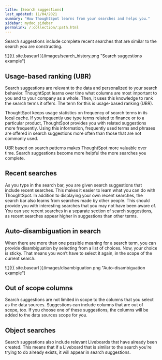 ```yaml
---
title: [Search suggestions]
last_updated: 11/04/2021
summary: "How ThoughtSpot learns from your searches and helps you."
sidebar: mydoc_sidebar
permalink: /:collection/:path.html
---
```

Search suggestions include complete recent searches that are similar to the search you are constructing.

 ![]({{ site.baseurl }}/images/search_history.png "Search suggestions example")

## Usage-based ranking (UBR)

Search suggestions are relevant to the data and personalized to your search
behavior. ThoughtSpot learns over time what columns are most important to you and to your company as a whole. Then, it uses this knowledge to rank the search terms it offers. The term for this is usage-based ranking (UBR).

ThoughtSpot keeps usage statistics on frequency of search terms in its local cache. If you frequently use type terms related to finance or to a particular product, ThoughtSpot provides you with related suggestions more frequently. Using this information, frequently used terms and phrases are offered in search suggestions more often than those that are not commonly used.

UBR based on search patterns makes ThoughtSpot more valuable over time. Search suggestions become more helpful the more searches you complete.

## Recent searches

As you type in the search bar, you are given search suggestions that include recent searches. This makes it easier to learn what you can do with ThoughtSpot. In addition to displaying your own recent searches, the search bar also learns from searches made by other people. This should provide you with interesting searches that you may not have been aware of. You can see recent searches in a separate section of search suggestions, as recent searches appear higher in suggestions than other terms.

## Auto-disambiguation in search

When there are more than one possible meaning for a search term, you can provide disambiguation by selecting from a list of choices. Now, your choice is sticky. That means you won’t have to select it again, in the scope of the current search.

 ![]({{ site.baseurl }}/images/disambiguation.png "Auto-disambiguation example")

## Out of scope columns

Search suggestions are not limited in scope to the columns that you select as the data sources. Suggestions can include columns that are out of scope, too. If you choose one of these suggestions, the columns will be added to the data sources scope for you.

## Object searches

Search suggestions also include relevant Liveboards that have already been created. This means that if a Liveboard that is similar to the search you're trying to do already exists, it will appear in search suggestions.
